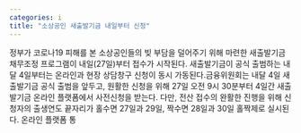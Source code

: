 ```yaml
---
categories: i
title: "소상공인 새출발기금 내일부터 신청"
---
```

정부가 코로나19 피해를 본 소상공인들의 빚 부담을 덜어주기 위해 마련한 새출발기금 채무조정 프로그램이 내일(27일)부터 접수가 시작된다. 새출발기금이 공식 출범하는 내달 4일부터는 온라인과 현장 상담창구 신청이 동시 가동된다.금융위원회는 내달 4일 새출발기금 공식 출범을 앞두고, 원활한 신청을 위해 27일 오전 9시 30분부터 4일간 새출발기금 온라인 플랫폼에서 사전신청을 받는다. 다만, 전산 접수의 완활한 진행을 위해 신청자의 출생연도 끝자리가 홀수면 27일과 29일, 짝수면 28일과 30일 홀짝제로 실시된다. 온라인 플랫폼 통